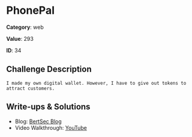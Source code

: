 # PhonePal
**Category**: web

**Value**: 293

**ID**: 34

## Challenge Description
```
I made my own digital wallet. However, I have to give out tokens to attract customers.
```

## Write-ups & Solutions
- Blog: [BertSec Blog](https://bertsec.com)
- Video Walkthrough: [YouTube](https://www.youtube.com/@BertSec)
